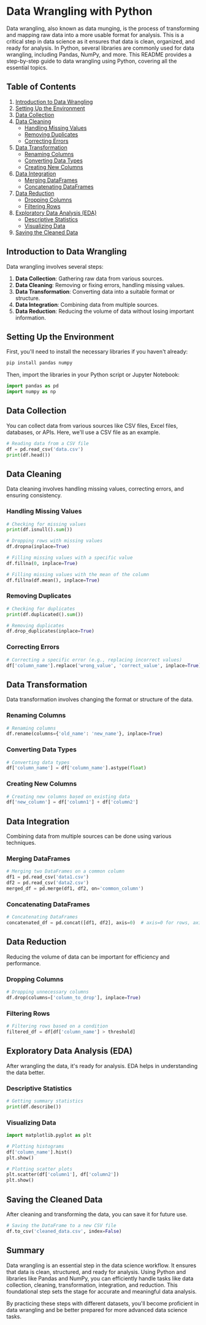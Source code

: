 # Data Wrangling with Python

Data wrangling, also known as data munging, is the process of transforming and mapping raw data into a more usable format for analysis. This is a critical step in data science as it ensures that data is clean, organized, and ready for analysis. In Python, several libraries are commonly used for data wrangling, including Pandas, NumPy, and more. This README provides a step-by-step guide to data wrangling using Python, covering all the essential topics.

## Table of Contents

1. [Introduction to Data Wrangling](#introduction-to-data-wrangling)
2. [Setting Up the Environment](#setting-up-the-environment)
3. [Data Collection](#data-collection)
4. [Data Cleaning](#data-cleaning)
   - [Handling Missing Values](#handling-missing-values)
   - [Removing Duplicates](#removing-duplicates)
   - [Correcting Errors](#correcting-errors)
5. [Data Transformation](#data-transformation)
   - [Renaming Columns](#renaming-columns)
   - [Converting Data Types](#converting-data-types)
   - [Creating New Columns](#creating-new-columns)
6. [Data Integration](#data-integration)
   - [Merging DataFrames](#merging-dataframes)
   - [Concatenating DataFrames](#concatenating-dataframes)
7. [Data Reduction](#data-reduction)
   - [Dropping Columns](#dropping-columns)
   - [Filtering Rows](#filtering-rows)
8. [Exploratory Data Analysis (EDA)](#exploratory-data-analysis-eda)
   - [Descriptive Statistics](#descriptive-statistics)
   - [Visualizing Data](#visualizing-data)
9. [Saving the Cleaned Data](#saving-the-cleaned-data)

## Introduction to Data Wrangling

Data wrangling involves several steps:
1. **Data Collection**: Gathering raw data from various sources.
2. **Data Cleaning**: Removing or fixing errors, handling missing values.
3. **Data Transformation**: Converting data into a suitable format or structure.
4. **Data Integration**: Combining data from multiple sources.
5. **Data Reduction**: Reducing the volume of data without losing important information.

## Setting Up the Environment

First, you'll need to install the necessary libraries if you haven't already:

```bash
pip install pandas numpy
```

Then, import the libraries in your Python script or Jupyter Notebook:

```python
import pandas as pd
import numpy as np
```

## Data Collection

You can collect data from various sources like CSV files, Excel files, databases, or APIs. Here, we'll use a CSV file as an example.

```python
# Reading data from a CSV file
df = pd.read_csv('data.csv')
print(df.head())
```

## Data Cleaning

Data cleaning involves handling missing values, correcting errors, and ensuring consistency.

### Handling Missing Values

```python
# Checking for missing values
print(df.isnull().sum())

# Dropping rows with missing values
df.dropna(inplace=True)

# Filling missing values with a specific value
df.fillna(0, inplace=True)

# Filling missing values with the mean of the column
df.fillna(df.mean(), inplace=True)
```

### Removing Duplicates

```python
# Checking for duplicates
print(df.duplicated().sum())

# Removing duplicates
df.drop_duplicates(inplace=True)
```

### Correcting Errors

```python
# Correcting a specific error (e.g., replacing incorrect values)
df['column_name'].replace('wrong_value', 'correct_value', inplace=True)
```

## Data Transformation

Data transformation involves changing the format or structure of the data.

### Renaming Columns

```python
# Renaming columns
df.rename(columns={'old_name': 'new_name'}, inplace=True)
```

### Converting Data Types

```python
# Converting data types
df['column_name'] = df['column_name'].astype(float)
```

### Creating New Columns

```python
# Creating new columns based on existing data
df['new_column'] = df['column1'] + df['column2']
```

## Data Integration

Combining data from multiple sources can be done using various techniques.

### Merging DataFrames

```python
# Merging two DataFrames on a common column
df1 = pd.read_csv('data1.csv')
df2 = pd.read_csv('data2.csv')
merged_df = pd.merge(df1, df2, on='common_column')
```

### Concatenating DataFrames

```python
# Concatenating DataFrames
concatenated_df = pd.concat([df1, df2], axis=0)  # axis=0 for rows, axis=1 for columns
```

## Data Reduction

Reducing the volume of data can be important for efficiency and performance.

### Dropping Columns

```python
# Dropping unnecessary columns
df.drop(columns=['column_to_drop'], inplace=True)
```

### Filtering Rows

```python
# Filtering rows based on a condition
filtered_df = df[df['column_name'] > threshold]
```

## Exploratory Data Analysis (EDA)

After wrangling the data, it's ready for analysis. EDA helps in understanding the data better.

### Descriptive Statistics

```python
# Getting summary statistics
print(df.describe())
```

### Visualizing Data

```python
import matplotlib.pyplot as plt

# Plotting histograms
df['column_name'].hist()
plt.show()

# Plotting scatter plots
plt.scatter(df['column1'], df['column2'])
plt.show()
```

## Saving the Cleaned Data

After cleaning and transforming the data, you can save it for future use.

```python
# Saving the DataFrame to a new CSV file
df.to_csv('cleaned_data.csv', index=False)
```

## Summary

Data wrangling is an essential step in the data science workflow. It ensures that data is clean, structured, and ready for analysis. Using Python and libraries like Pandas and NumPy, you can efficiently handle tasks like data collection, cleaning, transformation, integration, and reduction. This foundational step sets the stage for accurate and meaningful data analysis.

By practicing these steps with different datasets, you'll become proficient in data wrangling and be better prepared for more advanced data science tasks.